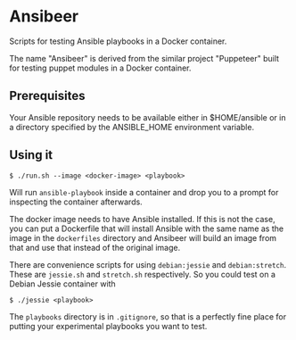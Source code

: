 # Ansibeer

Scripts for testing Ansible playbooks in a Docker container.

The name "Ansibeer" is derived from the similar project "Puppeteer" 
built for testing puppet modules in a Docker container.

## Prerequisites

Your Ansible repository needs to be available either in $HOME/ansible
or in a directory specified by the ANSIBLE_HOME environment variable.

## Using it

    $ ./run.sh --image <docker-image> <playbook>

Will run `ansible-playbook` inside a container and drop you to a prompt
for inspecting the container afterwards.

The docker image needs to have Ansible installed. If this is not the
case, you can put a Dockerfile that will install Ansible with the same
name as the image in the `dockerfiles` directory and Ansibeer will
build an image from that and use that instead of the original image.

There are convenience scripts for using `debian:jessie` and `debian:stretch`.
These are `jessie.sh` and `stretch.sh` respectively. So you could test on
a Debian Jessie container with

    $ ./jessie <playbook>

The `playbooks` directory is in `.gitignore`, so that is a perfectly fine
place for putting your experimental playbooks you want to test.
